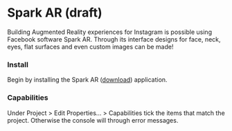 # Spark AR \(draft\)

Building Augmented Reality experiences for Instagram is possible using Facebook software Spark AR. Through its interface designs for face, neck, eyes, flat surfaces and even custom images can be made!

### Install

Begin by installing the Spark AR \([download](https://sparkar.facebook.com/ar-studio/)\) application.

### Capabilities

Under Project  &gt; Edit Properties… &gt; Capabilities tick the items that match the project. Otherwise the console will through error messages.



